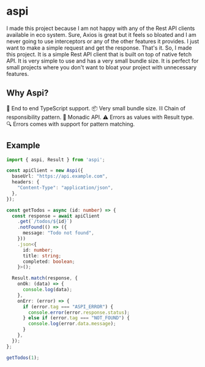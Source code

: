 # aspi

I made this project because I am not happy with any of the Rest API clients available in eco system. Sure, Axios is great but it feels so bloated and I am never going to use interceptors or any of the other features it provides. I just want to make a simple request and get the response. That's it. So, I made this project. It is a simple Rest API client that is built on top of native fetch API. It is very simple to use and has a very small bundle size. It is perfect for small projects where you don't want to bloat your project with unnecessary features.

## Why Aspi?
🔷 End to end TypeScript support.
📦 Very small bundle size.
⛓️ Chain of responsibility pattern.
🧮 Monadic API.
⚠️ Errors as values with Result type.
🔍 Errors comes with support for pattern matching.


## Example
```typescript
import { aspi, Result } from 'aspi';

const apiClient = new Aspi({
  baseUrl: "https://api.example.com",
  headers: {
    "Content-Type": "application/json",
  },
});

const getTodos = async (id: number) => {
  const response = await apiClient
    .get(`/todos/${id}`)
    .notFound(() => ({
      message: "Todo not found",
    }))
    .json<{
      id: number;
      title: string;
      completed: boolean;
    }>();

  Result.match(response, {
    onOk: (data) => {
      console.log(data);
    },
    onErr: (error) => {
      if (error.tag === "ASPI_ERROR") {
        console.error(error.response.status);
      } else if (error.tag === "NOT_FOUND") {
        console.log(error.data.message);
      }
    },
  });
};

getTodos(1);
```
